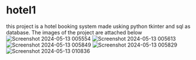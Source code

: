 # hotel1
this project is a hotel booking system made usking python tkinter and sql as database.
The images of the project are attached below
![Screenshot 2024-05-13 005554](https://github.com/sarthaksabharwal1212/hotel1/assets/131660775/7419bcce-9f5e-4802-87a4-6a2f6dcf2c57)
![Screenshot 2024-05-13 005613](https://github.com/sarthaksabharwal1212/hotel1/assets/131660775/43e59b2d-bd2f-4a9c-a977-60409c43020f)
![Screenshot 2024-05-13 005849](https://github.com/sarthaksabharwal1212/hotel1/assets/131660775/64a9014f-ba9a-4fbd-a8b4-a93410e4b70c)
![Screenshot 2024-05-13 005829](https://github.com/sarthaksabharwal1212/hotel1/assets/131660775/19612712-6dab-4b64-b36a-39d7aada4006)
![Screenshot 2024-05-13 010836](https://github.com/sarthaksabharwal1212/hotel1/assets/131660775/65937483-e2f4-4cc4-a52c-30060fa4fdc5)

